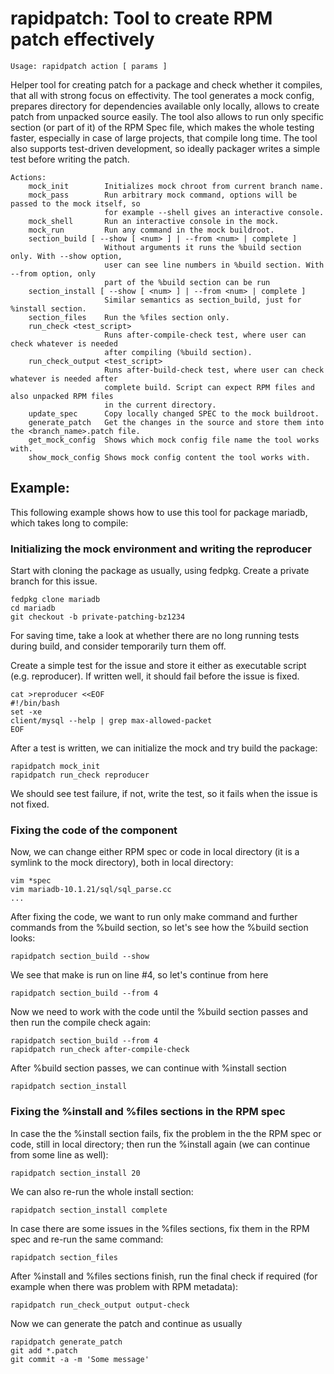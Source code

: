 rapidpatch: Tool to create RPM patch effectively
================================================

    Usage: rapidpatch action [ params ]

Helper tool for creating patch for a package and check whether it compiles, that all with strong focus on effectivity. The tool generates a mock config, prepares directory for dependencies available only locally, allows to create patch from unpacked source easily. The tool also allows to run only specific section (or part of it) of the RPM Spec file, which makes the whole testing faster, especially in case of large projects, that compile long time. The tool also supports test-driven development, so ideally packager writes a simple test before writing the patch.

    Actions:
        mock_init        Initializes mock chroot from current branch name.
        mock_pass        Run arbitrary mock command, options will be passed to the mock itself, so
                         for example --shell gives an interactive console.
        mock_shell       Run an interactive console in the mock.
        mock_run         Run any command in the mock buildroot.
        section_build [ --show [ <num> ] | --from <num> | complete ]
                         Without arguments it runs the %build section only. With --show option,
                         user can see line numbers in %build section. With --from option, only
                         part of the %build section can be run
        section_install [ --show [ <num> ] | --from <num> | complete ]
                         Similar semantics as section_build, just for %install section.
        section_files    Run the %files section only.
        run_check <test_script>
                         Runs after-compile-check test, where user can check whatever is needed
                         after compiling (%build section).
        run_check_output <test_script>
                         Runs after-build-check test, where user can check whatever is needed after
                         complete build. Script can expect RPM files and also unpacked RPM files
                         in the current directory.
        update_spec      Copy locally changed SPEC to the mock buildroot.
        generate_patch   Get the changes in the source and store them into the <branch_name>.patch file.
        get_mock_config  Shows which mock config file name the tool works with.
        show_mock_config Shows mock config content the tool works with.

## Example:

This following example shows how to use this tool for package mariadb, which takes long to compile:


### Initializing the mock environment and writing the reproducer

Start with cloning the package as usually, using fedpkg. Create a private branch for this issue.
    
    fedpkg clone mariadb
    cd mariadb
    git checkout -b private-patching-bz1234

For saving time, take a look at whether there are no long running tests during build, and consider temporarily turn them off.

Create a simple test for the issue and store it either as executable script (e.g. reproducer). If written well, it should fail before the issue is fixed.

    cat >reproducer <<EOF
    #!/bin/bash
    set -xe
    client/mysql --help | grep max-allowed-packet
    EOF

After a test is written, we can initialize the mock and try build the package:

    rapidpatch mock_init
    rapidpatch run_check reproducer

We should see test failure, if not, write the test, so it fails when the issue is not fixed.


### Fixing the code of the component

Now, we can change either RPM spec or code in local directory (it is a symlink to the mock directory), both in local directory:

    vim *spec
    vim mariadb-10.1.21/sql/sql_parse.cc
    ...

After fixing the code, we want to run only make command and further commands from the %build section, so let's see how the %build section looks:

    rapidpatch section_build --show

We see that make is run on line #4, so let's continue from here

    rapidpatch section_build --from 4

Now we need to work with the code until the %build section passes and then run the compile check again:

    rapidpatch section_build --from 4
    rapidpatch run_check after-compile-check

After %build section passes, we can continue with %install section

    rapidpatch section_install


### Fixing the %install and %files sections in the RPM spec

In case the the %install section fails, fix the problem in the the RPM spec or code, still in local directory; then run the %install again (we can continue from some line as well):

    rapidpatch section_install 20

We can also re-run the whole install section:

    rapidpatch section_install complete

In case there are some issues in the %files sections, fix them in the RPM spec and re-run the same command:

    rapidpatch section_files

After %install and %files sections finish, run the final check if required (for example when there was problem with RPM metadata):

    rapidpatch run_check_output output-check

Now we can generate the patch and continue as usually

    rapidpatch generate_patch
    git add *.patch
    git commit -a -m 'Some message'
